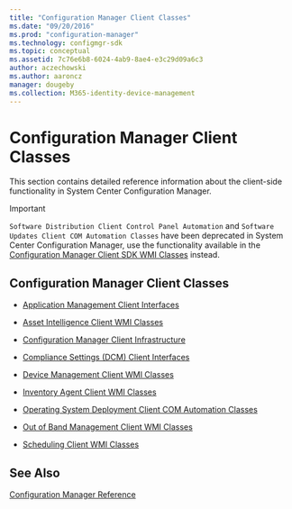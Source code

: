 ```yaml
---
title: "Configuration Manager Client Classes"
ms.date: "09/20/2016"
ms.prod: "configuration-manager"
ms.technology: configmgr-sdk
ms.topic: conceptual
ms.assetid: 7c76e6b8-6024-4ab9-8ae4-e3c29d09a6c3
author: aczechowski
ms.author: aaroncz
manager: dougeby
ms.collection: M365-identity-device-management
---
```

# Configuration Manager Client Classes
This section contains detailed reference information about the client-side functionality in System Center Configuration Manager.  

> [!IMPORTANT]
>  `Software Distribution Client Control Panel Automation` and `Software Updates Client COM Automation Classes` have been deprecated in System Center Configuration Manager, use the functionality available in the [Configuration Manager Client SDK WMI Classes](../../../../../develop/reference/core/clients/sdk/client-sdk-wmi-classes.md) instead.  

## Configuration Manager Client Classes  

-   [Application Management Client Interfaces](../../../../../develop/reference/core/clients/client-classes/application-management-client-interfaces.md)  

-   [Asset Intelligence Client WMI Classes](../../../../../develop/reference/core/clients/client-classes/asset-intelligence-client-wmi-classes.md)  

-   [Configuration Manager Client Infrastructure](../../../../../develop/reference/core/clients/client-classes/client-infrastructure.md)  

-   [Compliance Settings (DCM) Client Interfaces](../../../../../develop/reference/core/clients/client-classes/compliance-settings--dcm--client-interfaces.md)  

-   [Device Management Client WMI Classes](../../../../../develop/reference/core/clients/client-classes/device-management-client-wmi-classes.md)  

-   [Inventory Agent Client WMI Classes](../../../../../develop/reference/core/clients/client-classes/inventory-agent-client-wmi-classes.md)  

-   [Operating System Deployment Client COM Automation Classes](../../../../../develop/reference/core/clients/client-classes/operating-system-deployment-client-com-automation-classes.md)  

-   [Out of Band Management Client WMI Classes](../../../../../develop/reference/core/clients/client-classes/out-of-band-management-client-wmi-classes.md)  

-   [Scheduling Client WMI Classes](../../../../../develop/reference/core/clients/client-classes/scheduling-client-wmi-classes.md)  

## See Also  
 [Configuration Manager Reference](../../../../../develop/reference/configuration-manager-reference.md)
